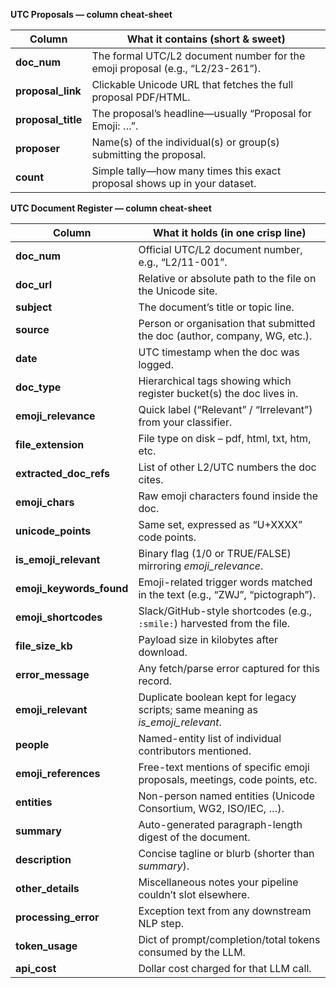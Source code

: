 **UTC Proposals — column cheat-sheet**

| Column              | What it contains (short & sweet)                                              |
| ------------------- | ----------------------------------------------------------------------------- |
| **doc\_num**        | The formal UTC/L2 document number for the emoji proposal (e.g., “L2/23-261”). |
| **proposal\_link**  | Clickable Unicode URL that fetches the full proposal PDF/HTML.                |
| **proposal\_title** | The proposal’s headline—usually “Proposal for Emoji: …”.                      |
| **proposer**        | Name(s) of the individual(s) or group(s) submitting the proposal.             |
| **count**           | Simple tally—how many times this exact proposal shows up in your dataset.     |


**UTC Document Register — column cheat-sheet**

| Column                     | What it holds (in one crisp line)                                                 |
| -------------------------- | --------------------------------------------------------------------------------- |
| **doc\_num**               | Official UTC/L2 document number, e.g., “L2/11-001”.                               |
| **doc\_url**               | Relative or absolute path to the file on the Unicode site.                        |
| **subject**                | The document’s title or topic line.                                               |
| **source**                 | Person or organisation that submitted the doc (author, company, WG, etc.).        |
| **date**                   | UTC timestamp when the doc was logged.                                            |
| **doc\_type**              | Hierarchical tags showing which register bucket(s) the doc lives in.              |
| **emoji\_relevance**       | Quick label (“Relevant” / “Irrelevant”) from your classifier.                     |
| **file\_extension**        | File type on disk – pdf, html, txt, htm, etc.                                     |
| **extracted\_doc\_refs**   | List of other L2/UTC numbers the doc cites.                                       |
| **emoji\_chars**           | Raw emoji characters found inside the doc.                                        |
| **unicode\_points**        | Same set, expressed as “U+XXXX” code points.                                      |
| **is\_emoji\_relevant**    | Binary flag (1/0 or TRUE/FALSE) mirroring *emoji\_relevance*.                     |
| **emoji\_keywords\_found** | Emoji-related trigger words matched in the text (e.g., “ZWJ”, “pictograph”).      |
| **emoji\_shortcodes**      | Slack/GitHub-style shortcodes (e.g., `:smile:`) harvested from the file.          |
| **file\_size\_kb**         | Payload size in kilobytes after download.                                         |
| **error\_message**         | Any fetch/parse error captured for this record.                                   |
| **emoji\_relevant**        | Duplicate boolean kept for legacy scripts; same meaning as *is\_emoji\_relevant*. |
| **people**                 | Named-entity list of individual contributors mentioned.                           |
| **emoji\_references**      | Free-text mentions of specific emoji proposals, meetings, code points, etc.       |
| **entities**               | Non-person named entities (Unicode Consortium, WG2, ISO/IEC, …).                  |
| **summary**                | Auto-generated paragraph-length digest of the document.                           |
| **description**            | Concise tagline or blurb (shorter than *summary*).                                |
| **other\_details**         | Miscellaneous notes your pipeline couldn’t slot elsewhere.                        |
| **processing\_error**      | Exception text from any downstream NLP step.                                      |
| **token\_usage**           | Dict of prompt/completion/total tokens consumed by the LLM.                       |
| **api\_cost**              | Dollar cost charged for that LLM call.                                            |
